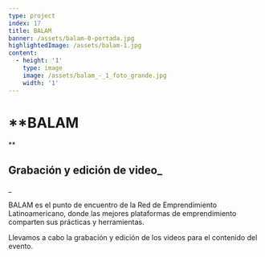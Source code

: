 ```yaml
---
type: project
index: 17
title: BALAM
banner: /assets/balam-0-portada.jpg
highlightedImage: /assets/balam-1.jpg
content:
  - height: '1'
    type: image
    image: /assets/balam_-_1_foto_grande.jpg
    width: '1'
---
```

# **BALAM
**

## Grabación y edición de video_
_

BALAM es el punto de encuentro de la Red de Emprendimiento Latinoamericano, donde las mejores plataformas de emprendimiento comparten sus prácticas y herramientas.

Llevamos a cabo la grabación y edición de los videos para el contenido del evento.
